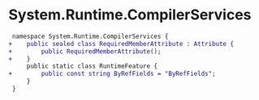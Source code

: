 # System.Runtime.CompilerServices

``` diff
 namespace System.Runtime.CompilerServices {
+    public sealed class RequiredMemberAttribute : Attribute {
+        public RequiredMemberAttribute();
+    }
     public static class RuntimeFeature {
+        public const string ByRefFields = "ByRefFields";
     }
 }
```
